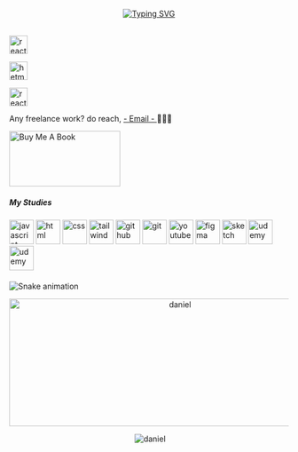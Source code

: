 

<p align="center">
<a href="https://git.io/typing-svg"><img src="https://readme-typing-svg.herokuapp.com?font=Fira+Code&weight=900&size=39&pause=1000&color=6CF75B&center=true&width=435&lines=I+am+Luntras+Daniel+;Web+Developer" alt="Typing SVG" /></a>
<br>
<br>

  

<a href="https://twitter.com/luntras1" target="_blank"><img src="https://www.vectorlogo.zone/logos/twitter/twitter-official.svg" alt="react-ui-kit.com" height="33" width="33" /></a>

<a href="https://www.linkedin.com/in/dani-luntras-13795b19a/" ><img src="https://www.vectorlogo.zone/logos/linkedin/linkedin-tile.svg" alt="hetmann" height="33" width="33" /></a>

<a href="https://www.instagram.com/luntras_deniel99/" target="_blank"><img src="https://www.vectorlogo.zone/logos/instagram/instagram-icon.svg" alt="react-ui-kit.com" height="33" width="33" /></a>

  Any freelance work? do reach, [ - Email - ](danielluntras3@gmail.com) 👨🏽‍💻


<a href="https://www.buymeacoffee.com/NsdHSO" target="_blank"><img src="https://helloimjessa.files.wordpress.com/2021/06/bmc-button.png" alt="Buy Me A Book" width="200" height="100"></a>




#####                                                                     My Studies
<p align="left">

<img src="https://www.vectorlogo.zone/logos/javascript/javascript-icon.svg" alt="javascript" width="44" height="44"/>
<img src="https://www.vectorlogo.zone/logos/w3_html5/w3_html5-icon.svg" alt="html" width="44" height="44"/>
<img src="https://www.vectorlogo.zone/logos/w3_css/w3_css-icon.svg" alt="css" width="44" height="44"/>
<img src="https://www.vectorlogo.zone/logos/tailwindcss/tailwindcss-icon.svg" alt="tailwind" width="44" height="44"/>
<img src="https://www.vectorlogo.zone/logos/github/github-icon.svg" alt="github" width="44" height="44"/>
<img src="https://www.vectorlogo.zone/logos/git-scm/git-scm-icon.svg" alt="git" width="44" height="44"/>
<img src="https://www.vectorlogo.zone/logos/youtube/youtube-icon.svg" alt="youtube" width="44" height="44"/>
<img src="https://www.vectorlogo.zone/logos/figma/figma-icon.svg" alt="figma" width="44" height="44"/>
<img src="https://www.vectorlogo.zone/logos/sketchapp/sketchapp-icon.svg" alt="sketch" width="44" height="44"/>
<img src="https://www.vectorlogo.zone/logos/udemy/udemy-icon.svg" alt="udemy" width="44" height="44"/>
  <img src="https://svg2raster.fileformat.info/vlz.jsp?svg=%2Flogos%2Freactjs%2Freactjs-icon.svg" alt="udemy" width="44" height="44"/>
  
  
  
  
</p>

#### 
![Snake animation](https://github.com/thepiyushmalhotra/thepiyushmalhotra/blob/output/github-contribution-grid-snake.svg)



<p align="center"  ><img height="230"  width="600" src="https://github-readme-stats.vercel.app/api/top-langs/?username=DANIELluntras&layout=compact&hide=html" alt="daniel"/></p>

<p align="center">&nbsp;<img  src="https://github-readme-stats.vercel.app/api?username=DANIELluntras&show_icons=true" alt="daniel"/>

</p>






